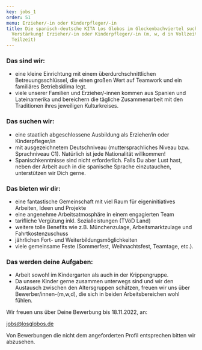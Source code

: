 ```yaml
---
key: jobs_1
order: 51
menu: Erzieher/-in oder Kinderpfleger/-in
title: Die spanisch-deutsche KITA Los Globos im Glockenbachviertel sucht
  Verstärkung! Erzieher/-in oder Kinderpfleger/-in (m, w, d in Vollzeit und
  Teilzeit)
---
```

### Das sind wir:
                
* eine kleine Einrichtung mit einem überdurchschnittlichen
Betreuungsschlüssel, die einen großen Wert auf Teamwork und ein
familiäres Betriebsklima legt.
* viele unserer Familien und Erzieher/-innen kommen aus Spanien
und Lateinamerika und bereichern die tägliche Zusammenarbeit mit
den Traditionen ihres jeweiligen Kulturkreises.
                           

### Das suchen wir:

* eine staatlich abgeschlossene Ausbildung als Erzieher/in oder
Kinderpfleger/in
* mit ausgezeichnetem Deutschniveau (muttersprachliches Niveau
bzw. Sprachniveau C1). Natürlich ist jede Nationalität willkommen!
* Spanischkenntnisse sind nicht erforderlich. Falls Du aber Lust hast, neben der Arbeit auch in die spanische Sprache einzutauchen,
unterstützen wir Dich gerne.

### Das bieten wir dir:

* eine fantastische Gemeinschaft mit viel Raum für eigeninitiatives
Arbeiten, Ideen und Projekte
* eine angenehme Arbeitsatmosphäre in einem engagierten Team
* tarifliche Vergütung inkl. Sozialleistungen (TVöD Land)
* weitere tolle Benefits wie z.B. Münchenzulage, Arbeitsmarktzulage
und Fahrtkostenzuschuss
* jährlichen Fort- und Weiterbildungsmöglichkeiten
* viele gemeinsame Feste (Sommerfest, Weihnachtsfest, Teamtage, etc.).

### Das werden deine Aufgaben:

* Arbeit sowohl im Kindergarten als auch in der Krippengruppe.
* Da unsere Kinder gerne zusammen unterwegs sind und wir den
Austausch zwischen den Altersgruppen schätzen, freuen wir uns
über Bewerber/innen-(m,w,d), die sich in beiden Arbeitsbereichen
wohl fühlen.


Wir freuen uns über Deine Bewerbung bis 18.11.2022, an:

[jobs@losglobos.de](mailto:jobs@losglobos.de)
                
Von Bewerbungen die nicht dem angeforderten Profil entsprechen bitten wir abzusehen.